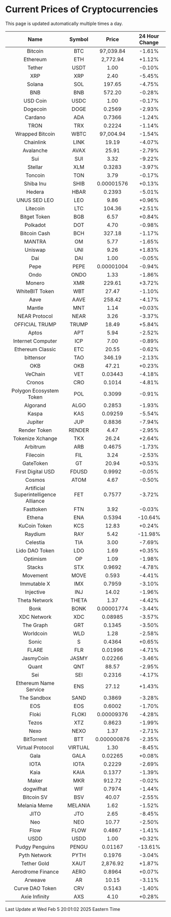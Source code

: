 # Current Prices of Cryptocurrencies
This page is updated automatically multiple times a day.

| Name | Symbol | Price | 24 Hour Change |
| :---: |:---:| :---: | :---: |
| Bitcoin | BTC | 97,039.84 | -1.61% |
| Ethereum | ETH | 2,772.94 | +1.12% |
| Tether | USDT | 1.00 | -0.10% |
| XRP | XRP | 2.40 | -5.45% |
| Solana | SOL | 197.65 | -4.75% |
| BNB | BNB | 572.20 | -0.28% |
| USD Coin | USDC | 1.00 | -0.17% |
| Dogecoin | DOGE | 0.2569 | -2.93% |
| Cardano | ADA | 0.7366 | -1.24% |
| TRON | TRX | 0.2224 | -1.14% |
| Wrapped Bitcoin | WBTC | 97,004.94 | -1.54% |
| Chainlink | LINK | 19.19 | -4.07% |
| Avalanche | AVAX | 25.91 | -2.79% |
| Sui | SUI | 3.32 | -9.22% |
| Stellar | XLM | 0.3283 | -3.97% |
| Toncoin | TON | 3.79 | -0.17% |
| Shiba Inu | SHIB | 0.00001576 | +0.13% |
| Hedera | HBAR | 0.2393 | -5.01% |
| UNUS SED LEO | LEO | 9.86 | +0.96% |
| Litecoin | LTC | 104.36 | +2.51% |
| Bitget Token | BGB | 6.57 | +0.84% |
| Polkadot | DOT | 4.70 | -0.98% |
| Bitcoin Cash | BCH | 327.18 | -1.17% |
| MANTRA | OM | 5.77 | -1.65% |
| Uniswap | UNI | 9.26 | +1.83% |
| Dai | DAI | 1.00 | -0.05% |
| Pepe | PEPE | 0.00001004 | -0.94% |
| Ondo | ONDO | 1.33 | -1.86% |
| Monero | XMR | 229.61 | +3.72% |
| WhiteBIT Token | WBT | 27.47 | -1.10% |
| Aave | AAVE | 258.42 | -4.17% |
| Mantle | MNT | 1.14 | +0.03% |
| NEAR Protocol | NEAR | 3.26 | -3.37% |
| OFFICIAL TRUMP | TRUMP | 18.49 | +5.84% |
| Aptos | APT | 5.94 | -2.52% |
| Internet Computer | ICP | 7.00 | -0.89% |
| Ethereum Classic | ETC | 20.55 | -0.62% |
| bittensor | TAO | 346.19 | -2.13% |
| OKB | OKB | 47.21 | +0.23% |
| VeChain | VET | 0.03443 | -4.18% |
| Cronos | CRO | 0.1014 | -4.81% |
| Polygon Ecosystem Token | POL | 0.3099 | -0.91% |
| Algorand | ALGO | 0.2853 | -1.93% |
| Kaspa | KAS | 0.09259 | -5.54% |
| Jupiter | JUP | 0.8836 | -7.94% |
| Render Token | RENDER | 4.47 | -2.95% |
| Tokenize Xchange | TKX | 26.24 | +2.64% |
| Arbitrum | ARB | 0.4675 | -1.73% |
| Filecoin | FIL | 3.24 | -2.53% |
| GateToken | GT | 20.94 | +0.53% |
| First Digital USD | FDUSD | 0.9992 | -0.05% |
| Cosmos | ATOM | 4.67 | -0.50% |
| Artificial Superintelligence Alliance | FET | 0.7577 | -3.72% |
| Fasttoken | FTN | 3.92 | -0.03% |
| Ethena | ENA | 0.5394 | -10.64% |
| KuCoin Token | KCS | 12.83 | +0.24% |
| Raydium | RAY | 5.42 | -11.98% |
| Celestia | TIA | 3.00 | -7.69% |
| Lido DAO Token | LDO | 1.69 | +0.35% |
| Optimism | OP | 1.09 | -1.98% |
| Stacks | STX | 0.9692 | -4.78% |
| Movement | MOVE | 0.593 | -4.41% |
| Immutable X | IMX | 0.7959 | -3.10% |
| Injective | INJ | 14.02 | -1.96% |
| Theta Network | THETA | 1.37 | -4.42% |
| Bonk | BONK | 0.00001774 | -3.44% |
| XDC Network | XDC | 0.08985 | -3.57% |
| The Graph | GRT | 0.1345 | -3.50% |
| Worldcoin | WLD | 1.28 | -2.58% |
| Sonic | S | 0.4364 | +0.65% |
| FLARE | FLR | 0.01996 | -4.71% |
| JasmyCoin | JASMY | 0.02266 | -3.46% |
| Quant | QNT | 88.57 | -2.95% |
| Sei | SEI | 0.2316 | -4.17% |
| Ethereum Name Service | ENS | 27.12 | +1.43% |
| The Sandbox | SAND | 0.3869 | -3.28% |
| EOS | EOS | 0.6002 | -1.70% |
| Floki | FLOKI | 0.00009376 | -4.28% |
| Tezos | XTZ | 0.8623 | -1.99% |
| Nexo | NEXO | 1.37 | -2.71% |
| BitTorrent | BTT | 0.000000876 | -2.35% |
| Virtual Protocol | VIRTUAL | 1.30 | -8.45% |
| Gala | GALA | 0.02265 | +0.08% |
| IOTA | IOTA | 0.2229 | -2.69% |
| Kaia | KAIA | 0.1377 | -1.39% |
| Maker | MKR | 912.72 | -0.02% |
| dogwifhat | WIF | 0.7974 | -1.44% |
| Bitcoin SV | BSV | 40.07 | -2.55% |
| Melania Meme | MELANIA | 1.62 | -1.52% |
| JITO | JTO | 2.65 | -8.45% |
| Neo | NEO | 10.77 | -2.50% |
| Flow | FLOW | 0.4867 | -1.41% |
| USDD | USDD | 1.00 | +0.32% |
| Pudgy Penguins | PENGU | 0.01167 | -13.61% |
| Pyth Network | PYTH | 0.1976 | -3.04% |
| Tether Gold | XAUT | 2,876.92 | +1.87% |
| Aerodrome Finance | AERO | 0.8964 | +0.07% |
| Arweave | AR | 10.15 | -3.11% |
| Curve DAO Token | CRV | 0.5143 | -1.40% |
| Axie Infinity | AXS | 4.10 | +0.28% |

Last Update at Wed Feb  5 20:01:02 2025 Eastern Time